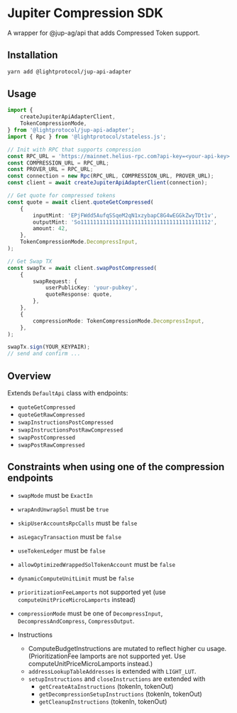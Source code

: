 # Jupiter Compression SDK

A wrapper for @jup-ag/api that adds Compressed Token support.

## Installation

```bash
yarn add @lightprotocol/jup-api-adapter
```

## Usage

```typescript
import {
    createJupiterApiAdapterClient,
    TokenCompressionMode,
} from '@lightprotocol/jup-api-adapter';
import { Rpc } from '@lightprotocol/stateless.js';

// Init with RPC that supports compression
const RPC_URL = 'https://mainnet.helius-rpc.com?api-key=<your-api-key>';
const COMPRESSION_URL = RPC_URL;
const PROVER_URL = RPC_URL;
const connection = new Rpc(RPC_URL, COMPRESSION_URL, PROVER_URL);
const client = await createJupiterApiAdapterClient(connection);

// Get quote for compressed tokens
const quote = await client.quoteGetCompressed(
    {
        inputMint: 'EPjFWdd5AufqSSqeM2qN1xzybapC8G4wEGGkZwyTDt1v',
        outputMint: 'So11111111111111111111111111111111111111112',
        amount: 42,
    },
    TokenCompressionMode.DecompressInput,
);

// Get Swap TX
const swapTx = await client.swapPostCompressed(
    {
        swapRequest: {
            userPublicKey: 'your-pubkey',
            quoteResponse: quote,
        },
    },
    {
        compressionMode: TokenCompressionMode.DecompressInput,
    },
);

swapTx.sign(YOUR_KEYPAIR);
// send and confirm ...
```

## Overview

Extends `DefaultApi` class with endpoints:

- `quoteGetCompressed`
- `quoteGetRawCompressed`
- `swapInstructionsPostCompressed`
- `swapInstructionsPostRawCompressed`
- `swapPostCompressed`
- `swapPostRawCompressed`

## Constraints when using one of the compression endpoints

- `swapMode` must be `ExactIn`
- `wrapAndUnwrapSol` must be `true`
- `skipUserAccountsRpcCalls` must be `false`
- `asLegacyTransaction` must be `false`
- `useTokenLedger` must be `false`
- `allowOptimizedWrappedSolTokenAccount` must be `false`
- `dynamicComputeUnitLimit` must be `false`
- `prioritizationFeeLamports` not supported yet (use `computeUnitPriceMicroLamports` instead)
- `compressionMode` must be one of `DecompressInput`, `DecompressAndCompress`, `CompressOutput`.

- Instructions
    - ComputeBudgetInstructions are mutated to reflect higher cu usage. (PrioritizationFee lamports are not supported yet. Use computeUnitPriceMicroLamports instead.)
    - `addressLookupTableAddresses` is extended with `LIGHT_LUT`.
    - `setupInstructions` and `closeInstructions` are extended with
        - `getCreateAtaInstructions` (tokenIn, tokenOut)
        - `getDecompressionSetupInstructions` (tokenIn, tokenOut)
        - `getCleanupInstructions` (tokenIn, tokenOut)

